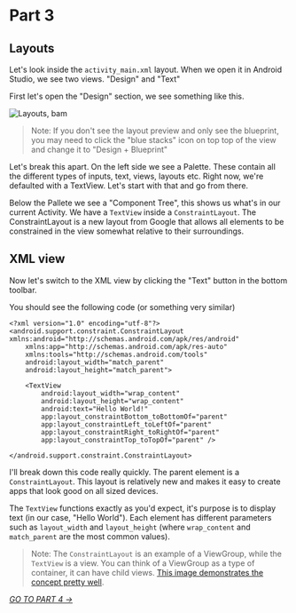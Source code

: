 # Part 3
## Layouts

Let's look inside the `activity_main.xml` layout. When we open it in Android Studio, we see two views. "Design" and "Text"

First let's open the "Design" section, we see something like this.

![Layouts, bam](https://i.imgur.com/Llk5BQP.jpg)

> Note: If you don't see the layout preview and only see the blueprint, you may need to click the "blue stacks" icon on top top of the view and change it to "Design + Blueprint"

Let's break this apart. On the left side we see a Palette. These contain all the different types of inputs, text, views, layouts etc. Right now, we're defaulted with a TextView. Let's start with that and go from there.

Below the Pallete we see a "Component Tree", this shows us what's in our current Activity. We have a `TextView` inside a `ConstraintLayout`. The ConstraintLayout is a new layout from Google that allows all elements to be constrained in the view somewhat relative to their surroundings.

## XML view
Now let's switch to the XML view by clicking the "Text" button in the bottom toolbar.

You should see the following code (or something very similar)

```
<?xml version="1.0" encoding="utf-8"?>
<android.support.constraint.ConstraintLayout xmlns:android="http://schemas.android.com/apk/res/android"
    xmlns:app="http://schemas.android.com/apk/res-auto"
    xmlns:tools="http://schemas.android.com/tools"
    android:layout_width="match_parent"
    android:layout_height="match_parent">

    <TextView
        android:layout_width="wrap_content"
        android:layout_height="wrap_content"
        android:text="Hello World!"
        app:layout_constraintBottom_toBottomOf="parent"
        app:layout_constraintLeft_toLeftOf="parent"
        app:layout_constraintRight_toRightOf="parent"
        app:layout_constraintTop_toTopOf="parent" />

</android.support.constraint.ConstraintLayout>
```

I'll break down this code really quickly. The parent element is a `ConstraintLayout`. This layout is relatively new and makes it easy to create apps that look good on all sized devices. 

The `TextView` functions exactly as you'd expect, it's purpose is to display text (in our case, "Hello World"). Each element has different parameters such as `layout_width` and `layout_height` (where `wrap_content` and `match_parent` are the most common values).

> Note: The `ConstraintLayout` is an example of a ViewGroup, while the `TextView` is a view. You can think of a ViewGroup as a type of container, it can have child views. [This image demonstrates the concept pretty well](https://i.stack.imgur.com/KSCNf.png).

[*GO TO PART 4 ->*](part4.html)